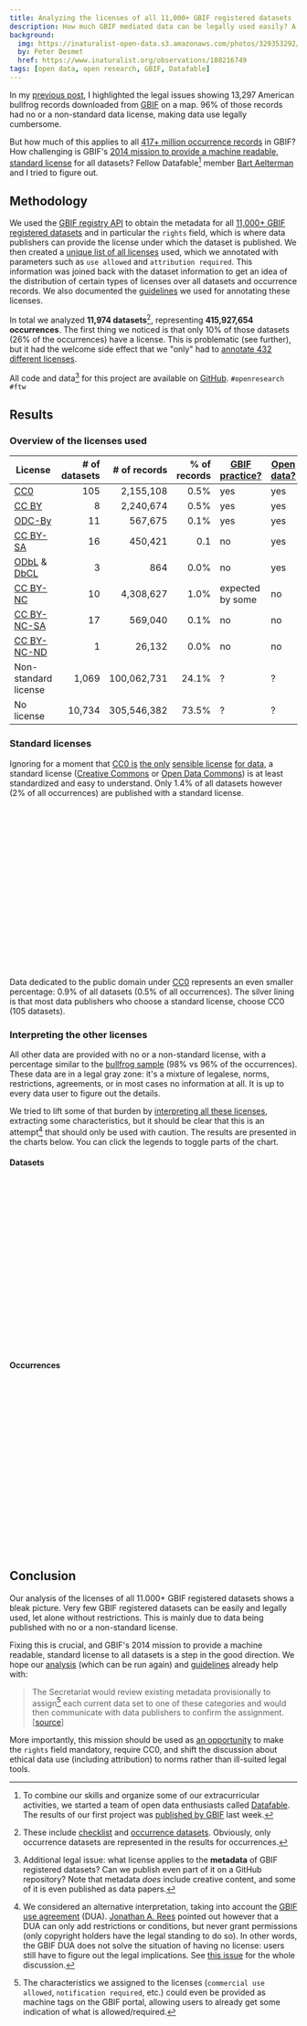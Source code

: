 ```yaml
---
title: Analyzing the licenses of all 11,000+ GBIF registered datasets
description: How much GBIF mediated data can be legally used easily? A collaborative analysis.
background:
  img: https://inaturalist-open-data.s3.amazonaws.com/photos/329353292/large.jpg
  by: Peter Desmet
  href: https://www.inaturalist.org/observations/188216749
tags: [open data, open research, GBIF, Datafable]
---
```


<!-- jquery included via Petridish -->
<script src="https://d3js.org/d3.v3.min.js"></script>
<script src="https://datafable.github.io/gbif-data-licenses/charts-for-blog/js/nv.d3.min.js"></script>
<script src="https://datafable.github.io/gbif-data-licenses/charts-for-blog/js/data.js"></script>
<script src="https://datafable.github.io/gbif-data-licenses/charts-for-blog/js/charts.js"></script>
<link href="https://datafable.github.io/gbif-data-licenses/charts-for-blog/css/nv.d3.min.css" rel="stylesheet" type="text/css">
<style>
  .chart {
    display: block;
    height: 300px;
    width: 100%;
  }
  .chart .title {
      font-weight: bold;
  }
  .nvtooltip h3 {
      font-size: 1.2em;
  }
</style>

In my [previous post](/posts/illegal-bullfrogs.html), I highlighted the legal issues showing 13,297 American bullfrog records downloaded from [GBIF](http://www.gbif.org) on a map. 96% of those records had no or a non-standard data license, making data use legally cumbersome.

But how much of this applies to all [417+ million occurrence records](http://www.gbif.org/occurrence) in GBIF? How challenging is GBIF's [2014 mission to provide a machine readable, standard license](/posts/gbif-data-license.html) for all datasets? Fellow Datafable[^1] member [Bart Aelterman](https://twitter.com/bartaelterman) and I tried to figure out.

[^1]: To combine our skills and organize some of our extracurricular activities, we started a team of open data enthusiasts called [Datafable](https://twitter.com/datafable). The results of our first project was [published by GBIF](http://www.gbif.org/page/2991) last week.

## Methodology

We used the [GBIF registry API](http://www.gbif.org/developer/registry) to obtain the metadata for all [11,000+ GBIF registered datasets](http://www.gbif.org/dataset/) and in particular the `rights` field, which is where data publishers can provide the license under which the dataset is published. We then created a [unique list of all licenses](https://github.com/datafable/gbif-data-licenses/blob/master/data/licenses.csv) used, which we annotated with parameters such as `use allowed` and `attribution required`. This information was joined back with the dataset information to get an idea of the distribution of certain types of licenses over all datasets and occurrence records. We also documented the [guidelines](https://github.com/datafable/gbif-data-licenses/blob/master/guidelines.md) we used for annotating these licenses.

In total we analyzed **11,974 datasets**[^2], representing **415,927,654 occurrences**. The first thing we noticed is that only 10% of those datasets (26% of the occurrences) have a license. This is problematic (see further), but it had the welcome side effect that we "only" had to [annotate 432 different licenses](https://github.com/datafable/gbif-data-licenses/blob/master/data/licenses.csv).

[^2]: These include [checklist](http://www.gbif.org/dataset/search?type=CHECKLIST) and [occurrence datasets](http://www.gbif.org/dataset/search?type=OCCURRENCE). Obviously, only occurrence datasets are represented in the results for occurrences.

All code and data[^3] for this project are available on [GitHub](https://github.com/datafable/gbif-data-licenses). `#openresearch #ftw`

[^3]: Additional legal issue: what license applies to the **metadata** of GBIF registered datasets? Can we publish even part of it on a GitHub repository? Note that metadata *does* include creative content, and some of it is even published as data papers.

## Results

### Overview of the licenses used

License | # of datasets | # of records | % of records | [GBIF practice?](https://docs.google.com/file/d/0B-PC5KKdhYCQZ1Y5Q2RySmdPbjQ/edit?usp=sharing) | [Open data?](http://opendefinition.org/okd/)
--- | ---: | ---: | ---: | --- | ---
[CC0](http://creativecommons.org/publicdomain/zero/1.0/) | 105 | 2,155,108 | 0.5% | yes | yes
[CC BY](http://creativecommons.org/licenses/by/3.0/) | 8 | 2,240,674 | 0.5% | yes | yes
[ODC-By](http://opendatacommons.org/licenses/by/1.0/) | 11 | 567,675 | 0.1% | yes | yes
[CC BY-SA](http://creativecommons.org/licenses/by-sa/3.0/) | 16 | 450,421 | 0.1 | no | yes
[ODbL](http://opendatacommons.org/licenses/odbl/1.0/) & [DbCL](http://opendatacommons.org/licenses/dbcl/1.0/) | 3 | 864 | 0.0% | no | yes
[CC BY-NC](http://creativecommons.org/licenses/by-nc/3.0/) | 10 | 4,308,627 | 1.0% | expected by some | no
[CC BY-NC-SA](http://creativecommons.org/licenses/by-nc-sa/3.0/) | 17 | 569,040 | 0.1% | no | no
[CC BY-NC-ND](http://creativecommons.org/licenses/by-nc-nd/3.0/) | 1 | 26,132 | 0.0% | no | no
Non-standard license | 1,069 | 100,062,731 | 24.1% | ? | ?
No license | 10,734 | 305,546,382 | 73.5% | ? | ?

### Standard licenses

Ignoring for a moment that [CC0 is](http://community.canadensys.net/2012/why-we-should-publish-our-data-under-cc0) [the only](http://blog.datadryad.org/2011/10/05/why-does-dryad-use-cc0/) [sensible license](http://doi.org/10.6084/m9.figshare.799766) [for data](/posts/gbif-data-license.html), a standard license ([Creative Commons](http://creativecommons.org/licenses/) or [Open Data Commons](http://opendatacommons.org/licenses/)) is at least standardized and easy to understand. Only 1.4% of all datasets however (2% of all occurrences) are published with a standard license.

<div class="clearfix">
  <svg id="chart1" class="chart" style="float:left; width: 50%;"></svg>
  <svg id="chart2" class="chart" style="float:left; width: 50%;"></svg>
</div>

Data dedicated to the public domain under [CC0](http://creativecommons.org/publicdomain/zero/1.0/) represents an even smaller percentage: 0.9% of all datasets (0.5% of all occurrences). The silver lining is that most data publishers who choose a standard license, choose CC0 (105 datasets).

### Interpreting the other licenses

All other data are provided with no or a non-standard license, with a percentage similar to the [bullfrog sample](/posts/illegal-bullfrogs.html) (98% vs 96% of the occurrences). These data are in a legal gray zone: it's a mixture of legalese, norms, restrictions, agreements, or in most cases no information at all. It is up to every data user to figure out the details.

We tried to lift some of that burden by [interpreting all these licenses](https://github.com/datafable/gbif-data-licenses/blob/master/data/licenses.csv), extracting some characteristics, but it should be clear that this is an attempt[^4] that should only be used with caution. The results are presented in the charts below. You can click the legends to toggle parts of the chart.

[^4]: We considered an alternative interpretation, taking into account the [GBIF use agreement](http://www.gbif.org/disclaimer/datause) (DUA). [Jonathan A. Rees](https://twitter.com/jar346) pointed out however that a DUA can only add restrictions or conditions, but never grant permissions (only copyright holders have the legal standing to do so). In other words, the GBIF DUA does not solve the situation of having no license: users still have to figure out the legal implications. See [this issue](https://github.com/datafable/gbif-data-licenses/issues/12) for the whole discussion.

#### Datasets

<div><svg id="chart3" class="chart"></svg></div>

#### Occurrences

<div><svg id="chart4" class="chart"></svg></div>

## Conclusion

Our analysis of the licenses of all 11.000+ GBIF registered datasets shows a bleak picture. Very few GBIF registered datasets can be easily and legally used, let alone without restrictions. This is mainly due to data being published with no or a non-standard license.

Fixing this is crucial, and GBIF's 2014 mission to provide a machine readable, standard license to all datasets is a step in the good direction. We hope our [analysis](https://github.com/datafable/gbif-data-licenses) (which can be run again) and [guidelines](https://github.com/datafable/gbif-data-licenses/blob/master/guidelines.md) already help with:

> The Secretariat would review existing metadata provisionally to assign[^5] each current data set to one of these categories and would then communicate with data publishers to confirm the assignment. [[source](https://docs.google.com/file/d/0B-PC5KKdhYCQZ1Y5Q2RySmdPbjQ/edit?usp=sharing)]

[^5]: The characteristics we assigned to the licenses (`commercial use allowed`, `notification required`, etc.) could even be provided as machine tags on the GBIF portal, allowing users to already get some indication of what is allowed/required.

More importantly, this mission should be used as [an opportunity](/posts/gbif-data-license.html) to make the `rights` field mandatory, require CC0, and shift the discussion about ethical data use (including attribution) to norms rather than ill-suited legal tools.
